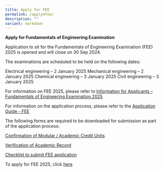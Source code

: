 ```yaml
---
title: Apply for FEE
permalink: /apply4fee/
description: ""
variant: markdown
---
```

**Apply for Fundamentals of Engineering Examination**

Application to sit for the Fundamentals of Engineering Examination (FEE) 2025 is opened and will close on 30 Sep 2024.

The examinations are scheduled to be held on the following dates:

Electrical engineering – 2 January 2025
Mechanical engineering – 2 January 2025
Chemical engineering – 3 January 2025
Civil engineering – 3 January 2025

For information on FEE 2025, please refer to [Information for Applicants – Fundamentals of Engineering Examination 2025](/files/Downloads/Info%20on%20Exams/fee_2025.pdf)

For information on the application process, please refer to the [Application Guide - FEE](/files/Downloads/Info%20on%20Exams/application_guide_for_fee_2025.pdf)

The following forms are required to be downloaded for submission as part of the application process:

[Confirmation of Modular / Academic Credit Units](https://go.gov.sg/r9h1au)

[Verification of Academic Record](https://go.gov.sg/5i0f50)

[Checklist to submit FEE application](/files/Downloads/Info%20on%20Exams/checklist_for_fee.pdf)

To apply for FEE 2025, click [here](https://www.peb.gov.sg/apply_fee_declare.aspx)